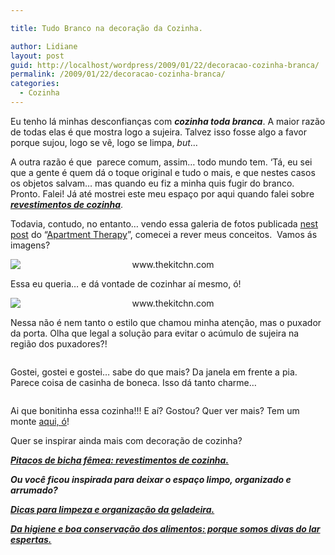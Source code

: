 ```yaml
---

title: Tudo Branco na decoração da Cozinha.

author: Lidiane
layout: post
guid: http://localhost/wordpress/2009/01/22/decoracao-cozinha-branca/
permalink: /2009/01/22/decoracao-cozinha-branca/
categories:
  - Cozinha
---
```

Eu tenho lá minhas desconfianças com **_cozinha toda branca_**. A maior razão de todas elas é que mostra logo a sujeira. Talvez isso fosse algo a favor porque sujou, logo se vê, logo se limpa, _but_&#8230;

A outra razão é que  parece comum, assim&#8230; todo mundo tem. ‘Tá, eu sei que a gente é quem dá o toque original e tudo o mais, e que nestes casos os objetos salvam&#8230; mas quando eu fiz a minha quis fugir do branco. Pronto. Falei! Já até mostrei este meu espaço por aqui quando falei sobre <a href="http://www.trololodemulher.com.br/2009/07/23/decoracao-revestimento-cozinha/" target="_self">**<em>revestimentos de cozinha</em>**</a>.

Todavia, contudo, no entanto&#8230; vendo essa galeria de fotos publicada <a href="http://www.thekitchn.com/thekitchn/kitchen-tours/kitchen-gallery-white-bright-and-clean-074195" target="_blank">nest post</a> do “<a href="http://www.apartmenttherapy.com/" target="_blank">Apartment Therapy</a>”, comecei a rever meus conceitos.  Vamos ás imagens?

<p style="text-align: center;">
  <img class="aligncenter" style="display: block; float: none; margin-left: auto; margin-right: auto;" title="www.thekitchn.com" src="http://atgallery.apartmenttherapy.com/assets/0001/3841/05_rect540.jpg" alt="www.thekitchn.com" />
</p>

Essa eu queria&#8230; e dá vontade de cozinhar aí mesmo, ó!

<p style="text-align: center;">
  <img class="aligncenter" style="display: block; float: none; margin-left: auto; margin-right: auto;" title="www.thekitchn.com" src="http://atgallery.apartmenttherapy.com/assets/0001/3821/07_rect540.jpg" alt="www.thekitchn.com" />
</p>

Nessa não é nem tanto o estilo que chamou minha atenção, mas o puxador da porta. Olha que legal a solução para evitar o acúmulo de sujeira na região dos puxadores?!

<p style="text-align: center;">
  <img class="aligncenter" style="display: block; float: none; margin-left: auto; margin-right: auto;" src="http://atgallery.apartmenttherapy.com/assets/0001/3811/08_rect540.jpg" alt="" />
</p>

Gostei, gostei e gostei&#8230; sabe do que mais? Da janela em frente a pia. Parece coisa de casinha de boneca. Isso dá tanto charme&#8230;

<p style="text-align: center;">
  <img class="aligncenter" style="display: block; float: none; margin-left: auto; margin-right: auto;" src="http://atgallery.apartmenttherapy.com/assets/0001/3741/15_rect540.jpg" alt="" />
</p>

Ai que bonitinha essa cozinha!!! E aí? Gostou? Quer ver mais? Tem um monte <a href="http://www.thekitchn.com/thekitchn/kitchen-tours/kitchen-gallery-white-bright-and-clean-074195" target="_blank">aqui, ó</a>!

Quer se inspirar ainda mais com decoração de cozinha?

**_<a href="http://www.trololodemulher.com.br/2009/07/23/decoracao-revestimento-cozinha/" target="_self">Pitacos de bicha fêmea: revestimentos de cozinha.</a>_**

**_Ou você ficou inspirada para deixar o espaço limpo, organizado e arrumado?_**

**_<a href="http://www.trololodemulher.com.br/2009/04/21/limpeza-organizacao-geladeira/" target="_self">Dicas para limpeza e organização da geladeira.</a>_**

**_<a href="http://www.trololodemulher.com.br/2009/03/06/higiene-conservacao-alimentos/" target="_self">Da higiene e boa conservação dos alimentos: porque somos divas do lar espertas.</a>_**